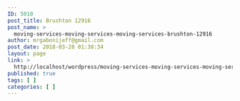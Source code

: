 ```yaml
---
ID: 5010
post_title: Brushton 12916
post_name: >
  moving-services-moving-services-moving-services-brushton-12916
author: mrgabonijeff@gmail.com
post_date: 2018-03-28 01:38:34
layout: page
link: >
  http://localhost/wordpress/moving-services-moving-services-moving-services-brushton-12916/
published: true
tags: [ ]
categories: [ ]
---
```

